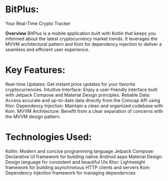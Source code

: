 # BitPlus: 
Your Real-Time Crypto Tracker

**Overview**
BitPlus is a mobile application built with Kotlin that keeps you informed about the latest cryptocurrency market trends.
It leverages the MVVM architectural pattern and Koin for dependency injection to deliver a seamless and efficient user experience.

# Key Features:

Real-time Updates: Get instant price updates for your favorite cryptocurrencies.
Intuitive Interface: Enjoy a user-friendly interface built with Jetpack Compose and Material Design principles.
Reliable Data: Access accurate and up-to-date data directly from the Coincap API using Ktor.
Dependency Injection: Maintain a clean and organized codebase with Koin.
MVVM Architecture: Benefit from a clear separation of concerns with the MVVM design pattern.

# Technologies Used:

Kotlin: Modern and concise programming language
Jetpack Compose: Declarative UI framework for building native Android apps
Material Design: Design language for consistent and beautiful UIs
Ktor: Lightweight framework for building asynchronous HTTP clients and servers
Koin: Dependency injection framework for managing dependencies
